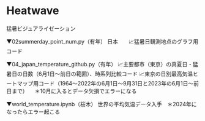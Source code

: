 # Heatwave
猛暑ビジュアライゼーション

▼02summerday_point_num.py（有年）
日本　　📈猛暑日観測地点のグラフ用コード

▼04_japan_temperature_github.py（有年）
📈主要都市（東京）の真夏日・猛暑日の日数（6月1日〜前日の範囲）、時系列比較コード
📈東京の日別最高気温ヒートマップ用コード（1964〜2022年の6月1日〜9月31日と2023年の6月1日〜前日まで）
　＊10月に入るとデータ欠損でエラーになる


▼world_temperature.ipynb（桜木）
世界の平均気温データ入手　＊2024年になったらエラー起こる
